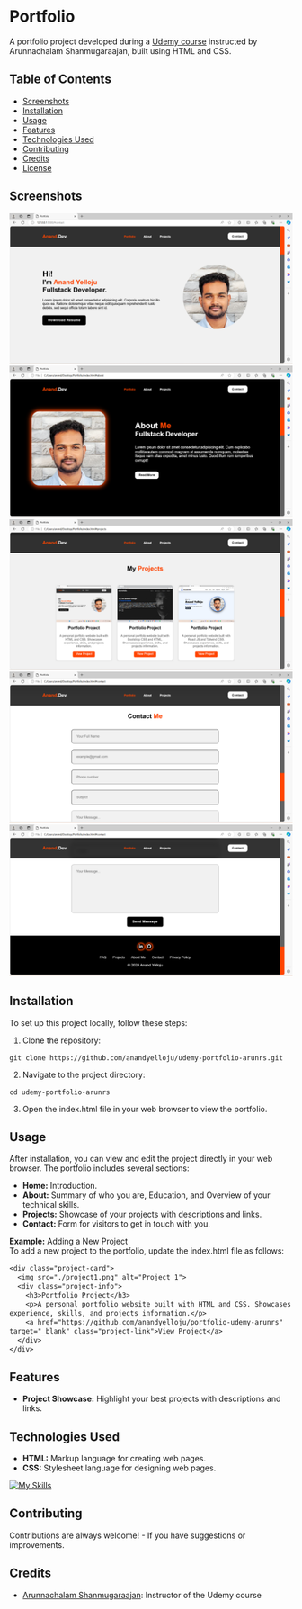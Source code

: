 # Portfolio
A portfolio project developed during a [Udemy course](https://www.udemy.com/certificate/UC-3dacda21-b42e-4315-a6fa-e692ce948312/) instructed by Arunnachalam Shanmugaraajan, built using HTML and CSS.

## Table of Contents

- [Screenshots](#screenshots)
- [Installation](#installation)
- [Usage](#usage)
- [Features](#features)
- [Technologies Used](#technologies-used)
- [Contributing](#contributing)
- [Credits](#credits)
- [License](#license)

## Screenshots

![Homepage](ui/home.png)
![About](ui/about.png)
![Projects](ui/projects.png)
![Contact](ui/contact.png)
![Footer](ui/footer.png)

## Installation

To set up this project locally, follow these steps:
1. Clone the repository:   
  ```
  git clone https://github.com/anandyelloju/udemy-portfolio-arunrs.git
  ```
2. Navigate to the project directory:
  ```
  cd udemy-portfolio-arunrs
  ```
3. Open the index.html file in your web browser to view the portfolio.

## Usage

After installation, you can view and edit the project directly in your web browser. The portfolio includes several sections:

- **Home:** Introduction.
- **About:** Summary of who you are, Education, and Overview of your technical skills.
- **Projects:** Showcase of your projects with descriptions and links.
- **Contact:** Form for visitors to get in touch with you.

**Example:** Adding a New Project\
To add a new project to the portfolio, update the index.html file as follows:

```
<div class="project-card">
  <img src="./project1.png" alt="Project 1">
  <div class="project-info">
    <h3>Portfolio Project</h3>
    <p>A personal portfolio website built with HTML and CSS. Showcases experience, skills, and projects information.</p>
    <a href="https://github.com/anandyelloju/portfolio-udemy-arunrs" target="_blank" class="project-link">View Project</a>
  </div>
</div>
```

## Features

- **Project Showcase:** Highlight your best projects with descriptions and links.

## Technologies Used

- **HTML:** Markup language for creating web pages.
- **CSS:** Stylesheet language for designing web pages.

[![My Skills](https://skillicons.dev/icons?i=html,css,,vscode,github)](https://skillicons.dev)

## Contributing

Contributions are always welcome! - If you have suggestions or improvements.

## Credits

- [Arunnachalam Shanmugaraajan](https://www.udemy.com/user/20cse099-arunnachalam-rs/): Instructor of the Udemy course
<!--
## License

This project is licensed under the [MIT License](https://choosealicense.com/licenses/mit/) - see the [LICENSE](https://github.com/anandyelloju/portfolio-udemy-arunrs/blob/main/LICENSE) file for details.
-->
